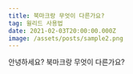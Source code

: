 ```yaml
---
title: 북마크랑 무엇이 다른가요?
tag: 윌리드 사용법
date: 2021-02-03T20:00:00.000Z
image: /assets/posts/sample2.png
---
```

안녕하세요? 북마크랑 무엇이 다른가요?